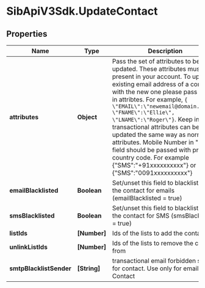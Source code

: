 # SibApiV3Sdk.UpdateContact

## Properties
Name | Type | Description | Notes
------------ | ------------- | ------------- | -------------
**attributes** | **Object** | Pass the set of attributes to be updated. These attributes must be present in your account. To update existing email address of a contact with the new one please pass EMAIL in attribtes. For example, `{ \"EMAIL\":\"newemail@domain.com\", \"FNAME\":\"Ellie\", \"LNAME\":\"Roger\"}`. Keep in mind transactional attributes can be updated the same way as normal attributes. Mobile Number in \"SMS\" field should be passed with proper country code. For example {\"SMS\":\"+91xxxxxxxxxx\"} or {\"SMS\":\"0091xxxxxxxxxx\"} | [optional] 
**emailBlacklisted** | **Boolean** | Set/unset this field to blacklist/allow the contact for emails (emailBlacklisted = true) | [optional] 
**smsBlacklisted** | **Boolean** | Set/unset this field to blacklist/allow the contact for SMS (smsBlacklisted = true) | [optional] 
**listIds** | **[Number]** | Ids of the lists to add the contact to | [optional] 
**unlinkListIds** | **[Number]** | Ids of the lists to remove the contact from | [optional] 
**smtpBlacklistSender** | **[String]** | transactional email forbidden sender for contact. Use only for email Contact | [optional] 



